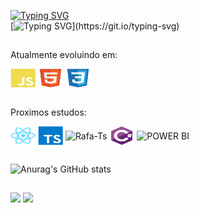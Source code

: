 [![Typing SVG](https://readme-typing-svg.demolab.com?font=Fira+Code&weight=900&size=25&duration=1&pause=500&color=1A35B1&background=FF000000&width=435&lines=Rafael+Mainart)](https://git.io/typing-svg)<br>
[![Typing SVG](https://readme-typing-svg.demolab.com?font=Fira+Code&size=15&duration=10000&pause=500&color=1A35B1&center=falso&vCenter=falso&repeat=verdadeiro&width=435&lines=Seja+Bem-vindo+!+!)](https://git.io/typing-svg)

## 
Atualmente evoluindo em: 
<div style="display: inline_block">
    <img align="center" alt="Rafa-Js" height="30" width="40" src="https://raw.githubusercontent.com/devicons/devicon/master/icons/javascript/javascript-plain.svg">
    <img align="center" alt="Rafa-HTML" height="30" width="40" src="https://raw.githubusercontent.com/devicons/devicon/master/icons/html5/html5-original.svg">
    <img align="center" alt="Rafa-CSS" height="30" width="40" src="https://raw.githubusercontent.com/devicons/devicon/master/icons/css3/css3-original.svg">

  <br>
  <br>
</div>


Proximos estudos: 
<div style="display: inline_block">
  <img align="center" alt="Rafa-React" height="30" width="40" src="https://raw.githubusercontent.com/devicons/devicon/master/icons/react/react-original.svg">
  <img align="center" alt="Rafa-Ts" height="30" width="40" src="https://raw.githubusercontent.com/devicons/devicon/master/icons/typescript/typescript-plain.svg">           <img align="center" alt="Rafa-Ts" height="30" width="40" src="https://cdn.jsdelivr.net/gh/devicons/devicon/icons/mysql/mysql-original.svg">
  <img align="center" alt="Rafa-Csharp" height="30" width="40" src="https://raw.githubusercontent.com/devicons/devicon/master/icons/csharp/csharp-original.svg">
  <img align="center" alt="POWER BI" height="30" width="25" src="https://github.com/marclelijveld/Power-BI-Icons/blob/main/PNG/Power-BI.png">
</div>

##

![Anurag's GitHub stats](https://github-readme-stats.vercel.app/api?username=rmainart&show_icons=true&theme=merko)



##
<div> 
 <a href = "mailto:rafael.mainart@gmail.com"><img src="https://img.shields.io/badge/-Gmail-%23333?style=for-the-badge&logo=gmail&logoColor=white" target="_blank"></a>
  <a href="https://www.linkedin.com/in/rafael-mainart" target="_blank"><img src="https://img.shields.io/badge/-LinkedIn-%230077B5?style=for-the-badge&logo=linkedin&logoColor=white" target="_blank"></a> 
  </div>

